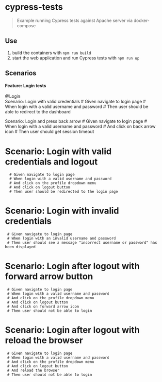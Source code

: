 # cypress-tests

> Example running Cypress tests against Apache server via docker-compose

## Use

1. build the containers with `npm run build`
2. start the web application and run Cypress tests with `npm run up`

## Scenarios
#### Feature: Login tests #

  @Login <br />
  Scenario: Login with valid credentials
      # Given navigate to login page
      # When login with a valid username and password
      # Then user should be able to redirect to the dashboard

  Scenario: Login and press back arrow
      # Given navigate to login page
      # When login with a valid username and password
      # And click on back arrow icon
      # Then user should get session timeout

  # Scenario: Login with valid credentials and logout
      # Given navigate to login page
      # When login with a valid username and password
      # And click on the profile dropdown menu
      # And click on logout button
      # Then user should be redirected to the login page

  # Scenario: Login with invalid credentials
     # Given navigate to login page
     # When login with an invalid username and password
     # Then user should see a message "incorrect username or password" has been displayed

  # Scenario: Login after logout with forward arrow button
     # Given navigate to login page
     # When login with a valid username and password
     # And click on the profile dropdown menu
     # And click on logout button
     # And click on forward arrow icon
     # Then user should not be able to login

  # Scenario: Login after logout with reload the browser
     # Given navigate to login page
     # When login with a valid username and password
     # And click on the profile dropdown menu
     # And click on logout button
     # And reload the browser
     # Then user should not be able to login